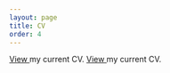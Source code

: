 ```yaml
---
layout: page
title: CV
order: 4
---
```

<a href="files/Resume_Bolgerv2022August.pdf" target = "_blank"> View </a> my current CV. 
[View ](files/Resume_Bolgerv2022August.pdf) my current CV.